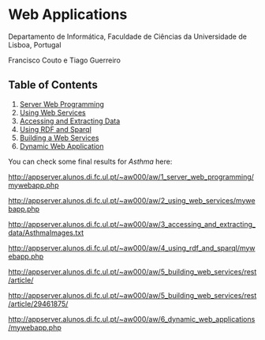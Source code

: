 # Web Applications
Departamento de Informática, Faculdade de Ciências da Universidade de Lisboa, Portugal

Francisco Couto e Tiago Guerreiro

## Table of Contents

1. [Server Web Programming](1_server_web_programming)
2. [Using Web Services](2_using_web_services)
3. [Accessing and Extracting Data](3_accessing_and_extracting_data)
4. [Using RDF and Sparql](4_using_rdf_and_sparql)
5. [Building a Web Services](5_building_web_services)
6. [Dynamic Web Application](6_dynamic_web_applications)

You can check some final results for _Asthma_ here:

http://appserver.alunos.di.fc.ul.pt/~aw000/aw/1_server_web_programming/mywebapp.php

http://appserver.alunos.di.fc.ul.pt/~aw000/aw/2_using_web_services/mywebapp.php

http://appserver.alunos.di.fc.ul.pt/~aw000/aw/3_accessing_and_extracting_data/AsthmaImages.txt

http://appserver.alunos.di.fc.ul.pt/~aw000/aw/4_using_rdf_and_sparql/mywebapp.php

http://appserver.alunos.di.fc.ul.pt/~aw000/aw/5_building_web_services/rest/article/

http://appserver.alunos.di.fc.ul.pt/~aw000/aw/5_building_web_services/rest/article/29461875/

http://appserver.alunos.di.fc.ul.pt/~aw000/aw/6_dynamic_web_applications/mywebapp.php



